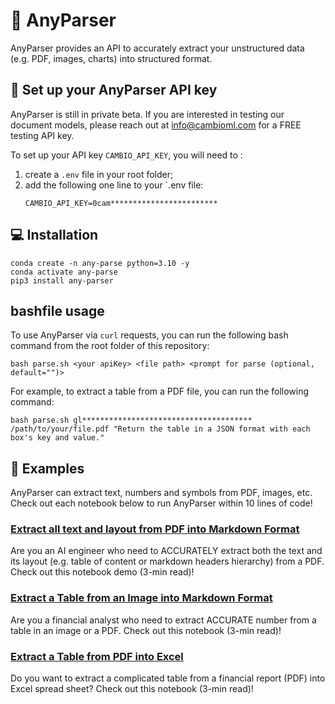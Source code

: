 # 🌊 AnyParser

AnyParser provides an API to accurately extract your unstructured data (e.g. PDF, images, charts) into structured format.

## :seedling: Set up your AnyParser API key

AnyParser is still in private beta. If you are interested in testing our document models, please reach out at info@cambioml.com for a FREE testing API key.


To set up your API key `CAMBIO_API_KEY`, you will need to :

1. create a `.env` file in your root folder;
2. add the following one line to your `.env file:
    ```
    CAMBIO_API_KEY=0cam************************
    ```

## :computer: Installation

```
conda create -n any-parse python=3.10 -y
conda activate any-parse
pip3 install any-parser
```

## bashfile usage
To use AnyParser via `curl` requests, you can run the following bash command from the root folder of this repository:
```
bash parse.sh <your apiKey> <file path> <prompt for parse (optional, default="")>
```

For example, to extract a table from a PDF file, you can run the following command:
```
bash parse.sh gl**************************************  /path/to/your/file.pdf "Return the table in a JSON format with each box's key and value."
```

## :scroll:  Examples

AnyParser can extract text, numbers and symbols from PDF, images, etc. Check out each notebook below to run AnyParser within 10 lines of code!

### [Extract all text and layout from PDF into Markdown Format](https://github.com/CambioML/any-parser/blob/main/examples/pdf_to_markdown.ipynb)
Are you an AI engineer who need to ACCURATELY extract both the text and its layout (e.g. table of content or markdown headers hierarchy) from a PDF. Check out this notebook demo (3-min read)!

### [Extract a Table from an Image into Markdown Format](https://github.com/CambioML/any-parser/blob/main/examples/extract_table_from_image_to_markdown.ipynb)
Are you a financial analyst who need to extract ACCURATE number from a table in an image or a PDF. Check out this notebook (3-min read)!

### [Extract a Table from PDF into Excel](https://github.com/CambioML/any-parser/blob/main/examples/pdf_to_html_to_excel.ipynb)
Do you want to extract a complicated table from a financial report (PDF) into Excel spread sheet? Check out this notebook (3-min read)!

